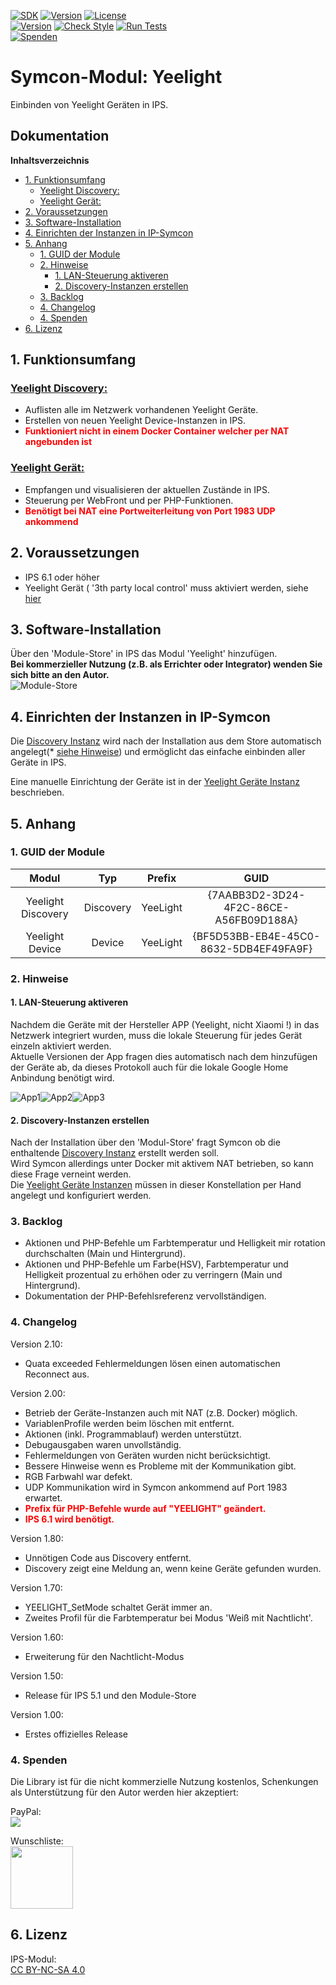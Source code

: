 [![SDK](https://img.shields.io/badge/Symcon-PHPModul-red.svg)](https://www.symcon.de/service/dokumentation/entwicklerbereich/sdk-tools/sdk-php/)
[![Version](https://img.shields.io/badge/Modul%20Version-2.10-blue.svg)](https://community.symcon.de/t/modul-xiaomi-yeelight-color-bulb/45887)
[![License](https://img.shields.io/badge/License-CC%20BY--NC--SA%204.0-green.svg)](https://creativecommons.org/licenses/by-nc-sa/4.0/)  
[![Version](https://img.shields.io/badge/Symcon%20Version-6.1%20%3E-green.svg)](https://www.symcon.de/service/dokumentation/installation/migrationen/v60-v61-q1-2022/)
[![Check Style](https://github.com/Nall-chan/Yeelight/workflows/Check%20Style/badge.svg)](https://github.com/Nall-chan/Yeelight/actions) [![Run Tests](https://github.com/Nall-chan/Yeelight/workflows/Run%20Tests/badge.svg)](https://github.com/Nall-chan/Yeelight/actions)  
[![Spenden](https://www.paypalobjects.com/de_DE/DE/i/btn/btn_donate_SM.gif)](#2-spenden)  

# Symcon-Modul: Yeelight <!-- omit in toc -->

Einbinden von Yeelight Geräten in IPS.  

## Dokumentation <!-- omit in toc -->

**Inhaltsverzeichnis**

- [1. Funktionsumfang](#1-funktionsumfang)
  - [Yeelight Discovery:](#yeelight-discovery)
  - [Yeelight Gerät:](#yeelight-gerät)
- [2. Voraussetzungen](#2-voraussetzungen)
- [3. Software-Installation](#3-software-installation)
- [4. Einrichten der Instanzen in IP-Symcon](#4-einrichten-der-instanzen-in-ip-symcon)
- [5. Anhang](#5-anhang)
  - [1. GUID der Module](#1-guid-der-module)
  - [2. Hinweise](#2-hinweise)
    - [1. LAN-Steuerung aktiveren](#1-lan-steuerung-aktiveren)
    - [2. Discovery-Instanzen erstellen](#2-discovery-instanzen-erstellen)
  - [3. Backlog](#3-backlog)
  - [4. Changelog](#4-changelog)
  - [4. Spenden](#4-spenden)
- [6. Lizenz](#6-lizenz)

## 1. Funktionsumfang


### [Yeelight Discovery:](YeelightDiscovery/)  

 - Auflisten alle im Netzwerk vorhandenen Yeelight Geräte.  
 - Erstellen von neuen Yeelight Device-Instanzen in IPS.  
 - <span style="color:red">**Funktioniert nicht in einem Docker Container welcher per NAT angebunden ist**</span>

### [Yeelight Gerät:](YeelightDevice/)  

 - Empfangen und visualisieren der aktuellen Zustände in IPS.  
 - Steuerung per WebFront und per PHP-Funktionen. 
 - <span style="color:red">**Benötigt bei NAT eine Portweiterleitung von Port 1983 UDP ankommend**</span> 

## 2. Voraussetzungen

 - IPS 6.1 oder höher  
 - Yeelight Gerät ( '3th party local control' muss aktiviert werden, siehe [hier](#1-lan-steuerung-aktiveren)   

## 3. Software-Installation

  Über den 'Module-Store' in IPS das Modul 'Yeelight' hinzufügen.  
   **Bei kommerzieller Nutzung (z.B. als Errichter oder Integrator) wenden Sie sich bitte an den Autor.**  
![Module-Store](imgs/install.png) 

## 4. Einrichten der Instanzen in IP-Symcon

Die [Discovery Instanz](YeelightDiscovery/) wird nach der Installation aus dem Store automatisch angelegt(* [siehe Hinweise](#2-discovery-instanzen-erstellen)) und ermöglicht das einfache einbinden aller Geräte in IPS.  

Eine manuelle Einrichtung der Geräte ist in der [Yeelight Geräte Instanz](YeelightDevice/) beschrieben.  

## 5. Anhang

###  1. GUID der Module

 
|       Modul        |    Typ    |  Prefix  |                  GUID                  |
| :----------------: | :-------: | :------: | :------------------------------------: |
| Yeelight Discovery | Discovery | YeeLight | {7AABB3D2-3D24-4F2C-86CE-A56FB09D188A} |
|  Yeelight Device   |  Device   | YeeLight | {BF5D53BB-EB4E-45C0-8632-5DB4EF49FA9F} |


### 2. Hinweise  

#### 1. LAN-Steuerung aktiveren  

Nachdem die Geräte mit der Hersteller APP (Yeelight, nicht Xiaomi !) in das Netzwerk integriert wurden, muss die lokale Steuerung für jedes Gerät einzeln aktiviert werden.  
Aktuelle Versionen der App fragen dies automatisch nach dem hinzufügen der Geräte ab, da dieses Protokoll auch für die lokale Google Home Anbindung benötigt wird.

![App1](imgs/app1.png)![App2](imgs/app2.png)![App3](imgs/app3.png)  

#### 2. Discovery-Instanzen erstellen  

Nach der Installation über den 'Modul-Store' fragt Symcon ob die enthaltende [Discovery Instanz](YeelightDiscovery/) erstellt werden soll.  
Wird Symcon allerdings unter Docker mit aktivem NAT betrieben, so kann diese Frage verneint werden.  
Die [Yeelight Geräte Instanzen](YeelightDevice/) müssen in dieser Konstellation per Hand angelegt und konfiguriert werden.  

### 3. Backlog

 - Aktionen und PHP-Befehle um Farbtemperatur und Helligkeit mir rotation durchschalten (Main und Hintergrund).  
 - Aktionen und PHP-Befehle um Farbe(HSV), Farbtemperatur und Helligkeit prozentual zu erhöhen oder zu verringern (Main und Hintergrund).  
 - Dokumentation der PHP-Befehlsreferenz vervollständigen.  

### 4. Changelog  

Version 2.10:
 - Quata exceeded Fehlermeldungen lösen einen automatischen Reconnect aus.  

Version 2.00:
 - Betrieb der Geräte-Instanzen auch mit NAT (z.B. Docker) möglich.  
 - VariablenProfile werden beim löschen mit entfernt.  
 - Aktionen (inkl. Programmablauf) werden unterstützt.
 - Debugausgaben waren unvollständig.  
 - Fehlermeldungen von Geräten wurden nicht berücksichtigt.  
 - Bessere Hinweise wenn es Probleme mit der Kommunikation gibt.  
 - RGB Farbwahl war defekt.  
 - UDP Kommunikation wird in Symcon ankommend auf Port 1983 erwartet. 
 - <span style="color:red">**Prefix für PHP-Befehle wurde auf "YEELIGHT" geändert.**</span>  
 - <span style="color:red">**IPS 6.1 wird benötigt.**</span>  

Version 1.80:  
 - Unnötigen Code aus Discovery entfernt.  
 - Discovery zeigt eine Meldung an, wenn keine Geräte gefunden wurden.  
  
Version 1.70:  
 - YEELIGHT_SetMode schaltet Gerät immer an.  
 - Zweites Profil für die Farbtemperatur bei Modus 'Weiß mit Nachtlicht'.  

Version 1.60:  
 - Erweiterung für den Nachtlicht-Modus  

Version 1.50:  
 - Release für IPS 5.1 und den Module-Store  

Version 1.00:  
 - Erstes offizielles Release  

### 4. Spenden  
  
  Die Library ist für die nicht kommerzielle Nutzung kostenlos, Schenkungen als Unterstützung für den Autor werden hier akzeptiert:  

  PayPal:  
<a href="https://www.paypal.com/donate?hosted_button_id=G2SLW2MEMQZH2" target="_blank"><img src="https://www.paypalobjects.com/de_DE/DE/i/btn/btn_donate_LG.gif" border="0" /></a>  

  Wunschliste:  
<a href="https://www.amazon.de/hz/wishlist/ls/YU4AI9AQT9F?ref_=wl_share" target="_blank"><img src="https://upload.wikimedia.org/wikipedia/commons/4/4a/Amazon_icon.svg" border="0" width="100"/></a>  

## 6. Lizenz

  IPS-Modul:  
  [CC BY-NC-SA 4.0](https://creativecommons.org/licenses/by-nc-sa/4.0/)  
 
